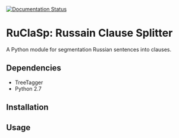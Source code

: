 [![Documentation Status](https://readthedocs.org/projects/rusclasp-documentation/badge/?version=latest)](http://rusclasp-documentation.readthedocs.org/en/latest/?badge=latest)

# RuClaSp: Russain Clause Splitter

A Python module for segmentation Russian sentences into clauses.

## Dependencies

* TreeTagger
* Python 2.7

## Installation

## Usage
